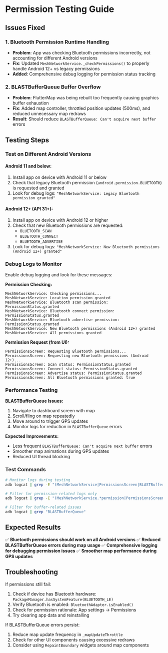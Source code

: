 # Permission Testing Guide

## Issues Fixed

### 1. Bluetooth Permission Runtime Handling
- **Problem**: App was checking Bluetooth permissions incorrectly, not accounting for different Android versions
- **Fix**: Updated `MeshNetworkService._checkPermissions()` to properly handle Android 12+ vs legacy permissions
- **Added**: Comprehensive debug logging for permission status tracking

### 2. BLASTBufferQueue Buffer Overflow
- **Problem**: FlutterMap was being rebuilt too frequently causing graphics buffer exhaustion
- **Fix**: Added map controller, throttled position updates (500ms), and reduced unnecessary map redraws
- **Result**: Should reduce `BLASTBufferQueue: Can't acquire next buffer` errors

## Testing Steps

### Test on Different Android Versions

#### Android 11 and below:
1. Install app on device with Android 11 or below
2. Check that legacy Bluetooth permission (`android.permission.BLUETOOTH`) is requested and granted
3. Look for debug logs: `"MeshNetworkService: Legacy Bluetooth permission granted"`

#### Android 12+ (API 31+):
1. Install app on device with Android 12 or higher
2. Check that new Bluetooth permissions are requested:
   - `BLUETOOTH_SCAN`
   - `BLUETOOTH_CONNECT` 
   - `BLUETOOTH_ADVERTISE`
3. Look for debug logs: `"MeshNetworkService: New Bluetooth permissions (Android 12+) granted"`

### Debug Logs to Monitor

Enable debug logging and look for these messages:

**Permission Checking:**
```
MeshNetworkService: Checking permissions...
MeshNetworkService: Location permission granted
MeshNetworkService: Bluetooth scan permission: PermissionStatus.granted
MeshNetworkService: Bluetooth connect permission: PermissionStatus.granted
MeshNetworkService: Bluetooth advertise permission: PermissionStatus.granted
MeshNetworkService: New Bluetooth permissions (Android 12+) granted
MeshNetworkService: All permissions granted
```

**Permission Request (from UI):**
```
PermissionsScreen: Requesting Bluetooth permissions...
PermissionsScreen: Requesting new Bluetooth permissions (Android 12+)...
PermissionsScreen: Scan status: PermissionStatus.granted
PermissionsScreen: Connect status: PermissionStatus.granted
PermissionsScreen: Advertise status: PermissionStatus.granted
PermissionsScreen: All Bluetooth permissions granted: true
```

### Performance Testing

**BLASTBufferQueue Issues:**
1. Navigate to dashboard screen with map
2. Scroll/fling on map repeatedly
3. Move around to trigger GPS updates
4. Monitor logs for reduction in `BLASTBufferQueue` errors

**Expected Improvements:**
- Less frequent `BLASTBufferQueue: Can't acquire next buffer` errors
- Smoother map animations during GPS updates
- Reduced UI thread blocking

### Test Commands

```bash
# Monitor logs during testing
adb logcat | grep -E "(MeshNetworkService|PermissionsScreen|BLASTBufferQueue)"

# Filter for permission-related logs only
adb logcat | grep -E "(MeshNetworkService.*permission|PermissionsScreen.*permission)"

# Filter for buffer-related issues
adb logcat | grep "BLASTBufferQueue"
```

## Expected Results

✅ **Bluetooth permissions should work on all Android versions**
✅ **Reduced BLASTBufferQueue errors during map usage**
✅ **Comprehensive logging for debugging permission issues**
✅ **Smoother map performance during GPS updates**

## Troubleshooting

If permissions still fail:
1. Check if device has Bluetooth hardware: `PackageManager.hasSystemFeature(BLUETOOTH_LE)`
2. Verify Bluetooth is enabled: `BluetoothAdapter.isEnabled()`
3. Check for permission rationale: App settings → Permissions
4. Try clearing app data and reinstalling

If BLASTBufferQueue errors persist:
1. Reduce map update frequency in `_mapUpdateThrottle` 
2. Check for other UI components causing excessive redraws
3. Consider using `RepaintBoundary` widgets around map components